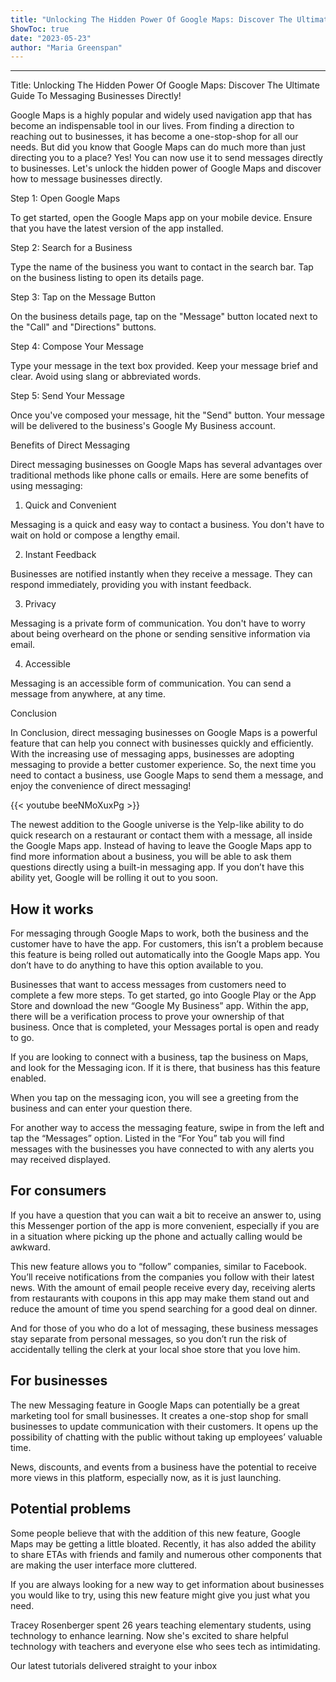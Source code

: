 ```yaml
---
title: "Unlocking The Hidden Power Of Google Maps: Discover The Ultimate Guide To Messaging Businesses Directly!"
ShowToc: true 
date: "2023-05-23"
author: "Maria Greenspan"
---
```

*****
Title: Unlocking The Hidden Power Of Google Maps: Discover The Ultimate Guide To Messaging Businesses Directly!

Google Maps is a highly popular and widely used navigation app that has become an indispensable tool in our lives. From finding a direction to reaching out to businesses, it has become a one-stop-shop for all our needs. But did you know that Google Maps can do much more than just directing you to a place? Yes! You can now use it to send messages directly to businesses. Let's unlock the hidden power of Google Maps and discover how to message businesses directly.

Step 1: Open Google Maps

To get started, open the Google Maps app on your mobile device. Ensure that you have the latest version of the app installed.

Step 2: Search for a Business

Type the name of the business you want to contact in the search bar. Tap on the business listing to open its details page.

Step 3: Tap on the Message Button

On the business details page, tap on the "Message" button located next to the "Call" and "Directions" buttons.

Step 4: Compose Your Message

Type your message in the text box provided. Keep your message brief and clear. Avoid using slang or abbreviated words.

Step 5: Send Your Message

Once you've composed your message, hit the "Send" button. Your message will be delivered to the business's Google My Business account.

Benefits of Direct Messaging

Direct messaging businesses on Google Maps has several advantages over traditional methods like phone calls or emails. Here are some benefits of using messaging:

1. Quick and Convenient

Messaging is a quick and easy way to contact a business. You don't have to wait on hold or compose a lengthy email.

2. Instant Feedback

Businesses are notified instantly when they receive a message. They can respond immediately, providing you with instant feedback.

3. Privacy

Messaging is a private form of communication. You don't have to worry about being overheard on the phone or sending sensitive information via email.

4. Accessible

Messaging is an accessible form of communication. You can send a message from anywhere, at any time.

Conclusion

In Conclusion, direct messaging businesses on Google Maps is a powerful feature that can help you connect with businesses quickly and efficiently. With the increasing use of messaging apps, businesses are adopting messaging to provide a better customer experience. So, the next time you need to contact a business, use Google Maps to send them a message, and enjoy the convenience of direct messaging!

{{< youtube beeNMoXuxPg >}} 



The newest addition to the Google universe is the Yelp-like ability to do quick research on a restaurant or contact them with a message, all inside the Google Maps app. Instead of having to leave the Google Maps app to find more information about a business, you will be able to ask them questions directly using a built-in messaging app. If you don’t have this ability yet, Google will be rolling it out to you soon.
 
## How it works
 
For messaging through Google Maps to work, both the business and the customer have to have the app. For customers, this isn’t a problem because this feature is being rolled out automatically into the Google Maps app. You don’t have to do anything to have this option available to you.
 
Businesses that want to access messages from customers need to complete a few more steps. To get started, go into Google Play or the App Store and download the new “Google My Business” app. Within the app, there will be a verification process to prove your ownership of that business. Once that is completed, your Messages portal is open and ready to go.
 
If you are looking to connect with a business, tap the business on Maps, and look for the Messaging icon. If it is there, that business has this feature enabled.
 
When you tap on the messaging icon, you will see a greeting from the business and can enter your question there.
 
For another way to access the messaging feature, swipe in from the left and tap the “Messages” option. Listed in the “For You” tab you will find messages with the businesses you have connected to with any alerts you may received displayed.
 
## For consumers
 
If you have a question that you can wait a bit to receive an answer to, using this Messenger portion of the app is more convenient, especially if you are in a situation where picking up the phone and actually calling would be awkward.
 
This new feature allows you to “follow” companies, similar to Facebook. You’ll receive notifications from the companies you follow with their latest news. With the amount of email people receive every day, receiving alerts from restaurants with coupons in this app may make them stand out and reduce the amount of time you spend searching for a good deal on dinner.
 
And for those of you who do a lot of messaging, these business messages stay separate from personal messages, so you don’t run the risk of accidentally telling the clerk at your local shoe store that you love him.
 
## For businesses
 
The new Messaging feature in Google Maps can potentially be a great marketing tool for small businesses. It creates a one-stop shop for small businesses to update communication with their customers. It opens up the possibility of chatting with the public without taking up employees’ valuable time.
 
News, discounts, and events from a business have the potential to receive more views in this platform, especially now, as it is just launching.
 
## Potential problems
 
Some people believe that with the addition of this new feature, Google Maps may be getting a little bloated. Recently, it has also added the ability to share ETAs with friends and family and numerous other components that are making the user interface more cluttered.
 
If you are always looking for a new way to get information about businesses you would like to try, using this new feature might give you just what you need.
 
Tracey Rosenberger spent 26 years teaching elementary students, using technology to enhance learning. Now she's excited to share helpful technology with teachers and everyone else who sees tech as intimidating.
 
Our latest tutorials delivered straight to your inbox




